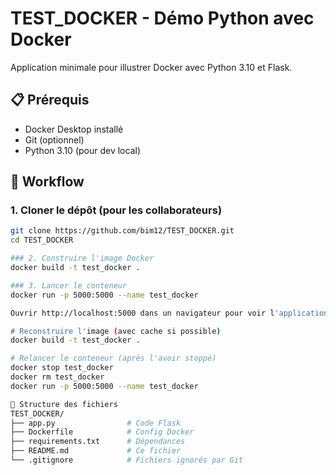 # TEST_DOCKER - Démo Python avec Docker  

Application minimale pour illustrer Docker avec Python 3.10 et Flask.  

## 📋 Prérequis  
- Docker Desktop installé  
- Git (optionnel)  
- Python 3.10 (pour dev local)  

## 🚀 Workflow  

### 1. Cloner le dépôt (pour les collaborateurs)  
```bash
git clone https://github.com/bim12/TEST_DOCKER.git
cd TEST_DOCKER

### 2. Construire l'image Docker
docker build -t test_docker .

### 3. Lancer le conteneur
docker run -p 5000:5000 --name test_docker

Ouvrir http://localhost:5000 dans un navigateur pour voir l'application en action.

# Reconstruire l'image (avec cache si possible)  
docker build -t test_docker .  

# Relancer le conteneur (après l'avoir stoppé)  
docker stop test_docker  
docker rm test_docker  
docker run -p 5000:5000 --name test_docker

📂 Structure des fichiers
TEST_DOCKER/
├── app.py                # Code Flask
├── Dockerfile            # Config Docker
├── requirements.txt      # Dépendances
├── README.md             # Ce fichier
└── .gitignore            # Fichiers ignorés par Git